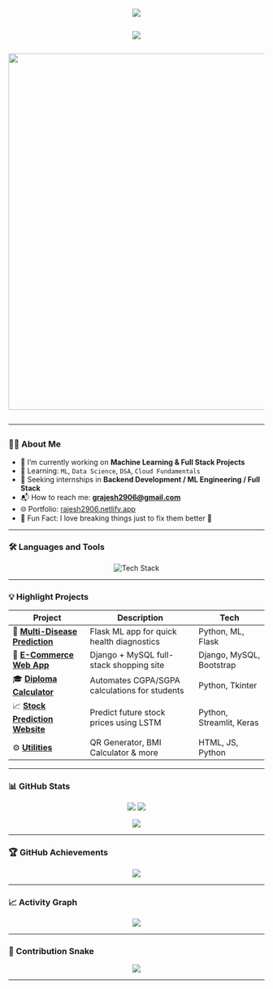 <h1 align="center">

<p align="center">
  <img src="https://capsule-render.vercel.app/api?type=waving&color=0:6A5ACD,100:00BFFF&height=120&section=header&text=Rajesh+Gangadharam&fontSize=35&fontColor=ffffff" />
</p>

<p align="center">
  <img src="https://readme-typing-svg.herokuapp.com?font=Fira+Code&size=24&pause=1000&center=true&vCenter=true&multiline=true&width=800&height=100&lines=Full+Stack+Developer;ML+Engineer+in+Progress;Code.+Learn.+Build." />
</p>

<p align="center">
  <a href="https://skyline.github.com/RAJESH2961/2024">
    <img src="https://github.com/RAJESH2961/RAJESH2961/blob/main/assets/skyline.gif" width="700" />
  </a>
</p>


---

### 👨‍💻 About Me

- 🔭 I’m currently working on **Machine Learning & Full Stack Projects**
- 🌱 Learning: `ML`, `Data Science`, `DSA`, `Cloud Fundamentals`
- 💼 Seeking internships in **Backend Development / ML Engineering / Full Stack**
- 📬 How to reach me: **grajesh2906@gmail.com**
- 🌐 Portfolio: [rajesh2906.netlify.app](https://rajesh2906.netlify.app/)
- 🧠 Fun Fact: I love breaking things just to fix them better 🔧

---

### 🛠️ Languages and Tools

<p align="center">
  <img src="https://skillicons.dev/icons?i=python,django,flask,js,react,html,css,bootstrap,mysql,sqlite,git,github,vscode,java,aws,postman,figma" alt="Tech Stack" />
</p>

---

### 💡 Highlight Projects

| Project | Description | Tech |
|--------|-------------|------|
| 🧠 [**Multi-Disease Prediction**](https://github.com/RAJESH2961/Multi-Disease-Prediction) | Flask ML app for quick health diagnostics | Python, ML, Flask |
| 🛒 [**E-Commerce Web App**](https://github.com/RAJESH2961/E-commerce-webapp) | Django + MySQL full-stack shopping site | Django, MySQL, Bootstrap |
| 🎓 [**Diploma Calculator**](https://github.com/RAJESH2961/Diploma-Calculator) | Automates CGPA/SGPA calculations for students | Python, Tkinter |
| 📈 [**Stock Prediction Website**](https://github.com/RAJESH2961/Stock-Prediction-Website) | Predict future stock prices using LSTM | Python, Streamlit, Keras |
| ⚙️ [**Utilities**](https://github.com/RAJESH2961?tab=repositories&q=calculator&type=&language=&sort=) | QR Generator, BMI Calculator & more | HTML, JS, Python |

---

### 📊 GitHub Stats

<p align="center">
  <img src="https://github-readme-stats.vercel.app/api?username=RAJESH2961&show_icons=true&theme=tokyonight" />
  <img src="https://github-readme-streak-stats.herokuapp.com/?user=RAJESH2961&theme=tokyonight" />
</p>

<p align="center">
  <img src="https://github-readme-stats.vercel.app/api/top-langs/?username=RAJESH2961&layout=compact&theme=tokyonight" />
</p>

---

### 🏆 GitHub Achievements

<p align="center">
  <img src="https://github-profile-trophy.vercel.app/?username=RAJESH2961&theme=onedark&column=7" />
</p>

---

### 📈 Activity Graph

<p align="center">
  <img src="https://github-readme-activity-graph.vercel.app/graph?username=RAJESH2961&theme=react-dark" />
</p>

---

### 🐍 Contribution Snake

<p align="center">
  <img src="https://raw.githubusercontent.com/RAJESH2961/RAJESH2961/output/github-contribution-grid-snake.svg" />
</p>

---


